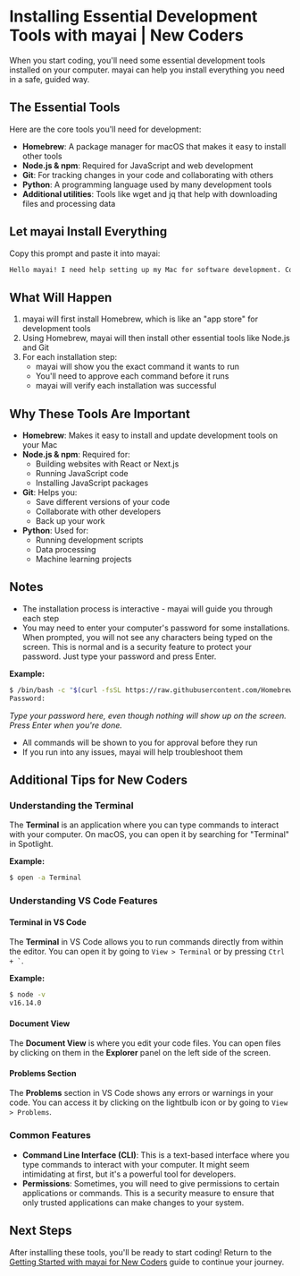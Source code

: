 # Installing Essential Development Tools with mayai | New Coders

When you start coding, you'll need some essential development tools installed on your computer. mayai can help you install everything you need in a safe, guided way.

## The Essential Tools

Here are the core tools you'll need for development:

-   **Homebrew**: A package manager for macOS that makes it easy to install other tools
-   **Node.js & npm**: Required for JavaScript and web development
-   **Git**: For tracking changes in your code and collaborating with others
-   **Python**: A programming language used by many development tools
-   **Additional utilities**: Tools like wget and jq that help with downloading files and processing data

## Let mayai Install Everything

Copy this prompt and paste it into mayai:

```bash
Hello mayai! I need help setting up my Mac for software development. Could you please help me install the essential development tools like Homebrew, Node.js, Git, Python, and any other utilities that are commonly needed for coding? I'd like you to guide me through the process step-by-step, explaining what each tool does and making sure everything is installed correctly.
```

## What Will Happen

1. mayai will first install Homebrew, which is like an "app store" for development tools
2. Using Homebrew, mayai will then install other essential tools like Node.js and Git
3. For each installation step:
    - mayai will show you the exact command it wants to run
    - You'll need to approve each command before it runs
    - mayai will verify each installation was successful

## Why These Tools Are Important

-   **Homebrew**: Makes it easy to install and update development tools on your Mac
-   **Node.js & npm**: Required for:
    -   Building websites with React or Next.js
    -   Running JavaScript code
    -   Installing JavaScript packages
-   **Git**: Helps you:
    -   Save different versions of your code
    -   Collaborate with other developers
    -   Back up your work
-   **Python**: Used for:
    -   Running development scripts
    -   Data processing
    -   Machine learning projects

## Notes

-   The installation process is interactive - mayai will guide you through each step
-   You may need to enter your computer's password for some installations. When prompted, you will not see any characters being typed on the screen. This is normal and is a security feature to protect your password. Just type your password and press Enter.

**Example:**

```bash
$ /bin/bash -c "$(curl -fsSL https://raw.githubusercontent.com/Homebrew/install/HEAD/install.sh)"
Password:
```

_Type your password here, even though nothing will show up on the screen. Press Enter when you're done._

-   All commands will be shown to you for approval before they run
-   If you run into any issues, mayai will help troubleshoot them

## Additional Tips for New Coders

### Understanding the Terminal

The **Terminal** is an application where you can type commands to interact with your computer. On macOS, you can open it by searching for "Terminal" in Spotlight.

**Example:**

```bash
$ open -a Terminal
```

### Understanding VS Code Features

#### Terminal in VS Code

The **Terminal** in VS Code allows you to run commands directly from within the editor. You can open it by going to `View > Terminal` or by pressing `` Ctrl + ` ``.

**Example:**

```bash
$ node -v
v16.14.0
```

#### Document View

The **Document View** is where you edit your code files. You can open files by clicking on them in the **Explorer** panel on the left side of the screen.

#### Problems Section

The **Problems** section in VS Code shows any errors or warnings in your code. You can access it by clicking on the lightbulb icon or by going to `View > Problems`.

### Common Features

-   **Command Line Interface (CLI)**: This is a text-based interface where you type commands to interact with your computer. It might seem intimidating at first, but it's a powerful tool for developers.
-   **Permissions**: Sometimes, you will need to give permissions to certain applications or commands. This is a security measure to ensure that only trusted applications can make changes to your system.

## Next Steps

After installing these tools, you'll be ready to start coding! Return to the [Getting Started with mayai for New Coders](../getting-started-new-coders/README.md) guide to continue your journey.
